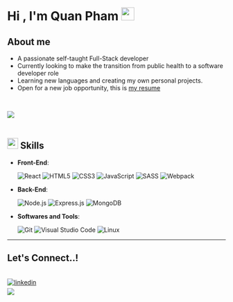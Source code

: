 # Hi , I'm Quan Pham <img src="https://media.giphy.com/media/hvRJCLFzcasrR4ia7z/giphy.gif" width="30">

## About me

- A passionate self-taught Full-Stack developer
- Currently looking to make the transition from public health to a software developer role
- Learning new languages and creating my own personal projects.
- Open for  a new job opportunity, this is [my resume](https://github.com/Quan-p/quan-p/blob/main/2023-01-03%20Quan%20Pham%20Resume.pdf)

<br>

<img src="https://user-images.githubusercontent.com/73097560/115834477-dbab4500-a447-11eb-908a-139a6edaec5c.gif"><br><br>

## <img src="https://media2.giphy.com/media/QssGEmpkyEOhBCb7e1/giphy.gif?cid=ecf05e47a0n3gi1bfqntqmob8g9aid1oyj2wr3ds3mg700bl&rid=giphy.gif" width ="25"><b> Skills</b>

<p align="center">

- **Front-End**:
	
   	![React](https://img.shields.io/badge/React-333333.svg?style=for-the-badge&logo=React&logoColor=white)
   	![HTML5](https://img.shields.io/badge/HTML5-333333.svg?style=for-the-badge&logo=html5&logoColor=white)
   	![CSS3](https://img.shields.io/badge/CSS-333333.svg?style=for-the-badge&logo=css3&logoColor=white)
   	![JavaScript](https://img.shields.io/badge/JavaScript-333333.svg?style=for-the-badge&logo=javascript&logoColor=white)
	![SASS](https://img.shields.io/badge/SASS%20-333333.svg?style=for-the-badge&logo=Sass&logoColor=white)
	![Webpack](https://img.shields.io/badge/webpack%20-333333.svg?style=for-the-badge&logo=Sass&logoColor=white)
    
- **Back-End**:
	
	![Node.js](https://img.shields.io/badge/node.js-333333.svg?style=for-the-badge&logo=node.js&logoColor=white)
   	![Express.js](https://img.shields.io/badge/express.js-333333.svg?style=for-the-badge&logo=express&logoColor=white)
   	![MongoDB](https://img.shields.io/badge/mongodb-333333.svg?style=for-the-badge&logo=mongodb&logoColor=white)
   

- **Softwares and Tools**:

	![Git](https://img.shields.io/badge/git-%23F05033.svg?style=for-the-badge&logo=git&logoColor=white)
	![Visual Studio Code](https://img.shields.io/badge/Visual%20Studio%20Code-0078d7.svg?style=for-the-badge&logo=visual-studio-code&logoColor=white)
	![Linux](https://img.shields.io/badge/Linux-FCC624?style=for-the-badge&logo=linux&logoColor=black) 


</p>

-----

## <b> Let's Connect..!</b>
<br>
<div align='left'>

<a href="[https://linkedin.com/in/0xabdulkhalid](https://www.linkedin.com/in/quan-phamm/)" target="_blank">
<img src="https://img.shields.io/badge/linkedin:  Quan-%2300acee.svg?color=405DE6&style=for-the-badge&logo=linkedin&logoColor=white" alt=linkedin style="margin-bottom: 5px;"/>
</a>

<br>

<a href="mailto:m.phamquan@gmail.com" target="_blank">
<img src="https://img.shields.io/badge/gmail:  Quan-%23EA4335.svg?style=for-the-badge&logo=gmail&logoColor=white" t=mail style="margin-bottom: 5px;" />
</a>

</div>
